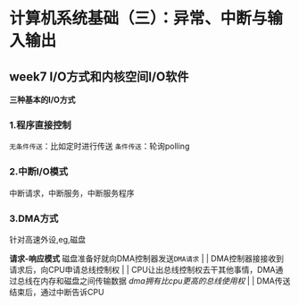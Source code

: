 # 计算机系统基础（三）：异常、中断与输入输出

## week7 I/O方式和内核空间I/O软件

**三种基本的I/O方式**

### 1.程序直接控制
`无条件传送`：比如定时进行传送
`条件传送`：轮询polling

### 2.中断I/O模式
中断请求，中断服务，中断服务程序

### 3.DMA方式
针对高速外设,eg,磁盘

**请求-响应模式**
磁盘准备好就向DMA控制器发送`DMA请求`
                  |
                  |
DMA控制器接接收到请求后，向CPU申请总线控制权
                  |
                  |
CPU让出总线控制权去干其他事情，DMA通过总线在内存和磁盘之间传输数据 *dma拥有比cpu更高的总线使用权*
                  |
                  |
DMA传送结束后，通过中断告诉CPU